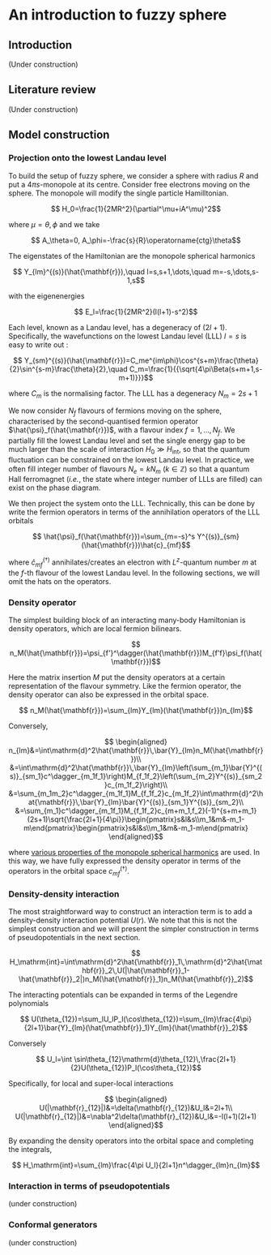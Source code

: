 # An introduction to fuzzy sphere

## Introduction

(Under construction)

## Literature review

(Under construction)

## Model construction 

### Projection onto the lowest Landau level

To build the setup of fuzzy sphere, we consider a sphere with radius $R$ and put a $4\pi s$-monopole at its centre. Consider free electrons moving on the sphere. The monopole will modify the single particle Hamilltonian. 

```math
    H_0=\frac{1}{2MR^2}(\partial^\mu+iA^\mu)^2
```

where $\mu=\theta,\phi$ and we take 

```math
    A_\theta=0, A_\phi=-\frac{s}{R}\operatorname{ctg}\theta
```

The eigenstates of the Hamiltonian are the monopole spherical harmonics

```math
    Y_{lm}^{(s)}(\hat{\mathbf{r}}),\quad l=s,s+1,\dots,\quad m=-s,\dots,s-1,s
```

with the eigenenergies 

```math
    E_l=\frac{1}{2MR^2}(l(l+1)-s^2)
```

Each level, known as a Landau level, has a degeneracy of $(2l+1)$. Specifically, the wavefunctions on the lowest Landau level (LLL) $l=s$ is easy to write out :

```math
    Y_{sm}^{(s)}(\hat{\mathbf{r}})=C_me^{im\phi}\cos^{s+m}\frac{\theta}{2}\sin^{s-m}\frac{\theta}{2},\quad C_m=\frac{1}{{\sqrt{4\pi\Beta(s+m+1,s-m+1)}}}
```

where $C_m$ is the normalising factor. The LLL has a degeneracy $N_m=2s+1$

We now consider $N_f$ flavours of fermions moving on the sphere, characterised by the second-quantised fermion operator $\hat{\psi}_f(\hat{\mathbf{r}})$, with a flavour index $f=1,\dots,N_f$. We partially fill the lowest Landau level and set the single energy gap to be much larger than the scale of interaction $H_0\gg H_\mathrm{int}$, so that the quantum fluctuation can be constrained on the lowest Landau level. In practice, we often fill integer number of flavours $N_e=kN_m$ ($k\in\mathbb{Z}$) so that a quantum Hall ferromagnet (_i.e._, the state where integer number of LLLs are filled) can exist on the phase diagram. 

We then project the system onto the LLL. Technically, this can be done by write the fermion operators in terms of the annihilation operators of the LLL orbitals
```math
    \hat{\psi}_f(\hat{\mathbf{r}})=\sum_{m=-s}^s Y^{(s)}_{sm}(\hat{\mathbf{r}})\hat{c}_{mf}
```
where $\hat{c}^{(\dagger)}_{mf}$ annihilates/creates an electron with $L^z$-quantum number $m$ at the $f$-th flavour of the lowest Landau level. In the following sections, we will omit the hats on the operators.

### Density operator

The simplest building block of an interacting many-body Hamiltonian is density operators, which are local fermion bilinears. 

```math
    n_M(\hat{\mathbf{r}})=\psi_{f'}^\dagger(\hat{\mathbf{r}})M_{f'f}\psi_f(\hat{\mathbf{r}})
```

Here the matrix insertion $M$ put the density operators at a certain representation of the flavour symmetry. Like the fermion operator, the density operator can also be expressed in the orbital space. 

```math
    n_M(\hat{\mathbf{r}})=\sum_{lm}Y_{lm}(\hat{\mathbf{r}})n_{lm}
```

Conversely,

```math
    \begin{aligned}
        n_{lm}&=\int\mathrm{d}^2\hat{\mathbf{r}}\,\bar{Y}_{lm}n_M(\hat{\mathbf{r}})\\
        &=\int\mathrm{d}^2\hat{\mathbf{r}}\,\bar{Y}_{lm}\left(\sum_{m_1}\bar{Y}^{(s)}_{sm_1}c^\dagger_{m_1f_1}\right)M_{f_1f_2}\left(\sum_{m_2}Y^{(s)}_{sm_2}c_{m_1f_2}\right)\\
        &=\sum_{m_1m_2}c^\dagger_{m_1f_1}M_{f_1f_2}c_{m_1f_2}\int\mathrm{d}^2\hat{\mathbf{r}}\,\bar{Y}_{lm}\bar{Y}^{(s)}_{sm_1}Y^{(s)}_{sm_2}\\
        &=\sum_{m_1}c^\dagger_{m_1f_1}M_{f_1f_2}c_{m+m_1,f_2}(-1)^{s+m+m_1}(2s+1)\sqrt{\frac{2l+1}{4\pi}}\begin{pmatrix}s&l&s\\m_1&m&-m_1-m\end{pmatrix}\begin{pmatrix}s&l&s\\m_1&m&-m_1-m\end{pmatrix}
    \end{aligned}
```

where [various properties of the monopole spherical harmonics](https://en.wikipedia.org/wiki/Spin-weighted_spherical_harmonics) are used. In this way, we have fully expressed the density operator in terms of the operators in the orbital space $c^{(\dagger)}_{mf}$. 

### Density-density interaction

The most straightforward way to construct an interaction term is to add a density-density interaction potential $U(r)$. We note that this is not the simplest construction and we will present the simpler construction in terms of pseudopotentials in the next section. 

```math
    H_\mathrm{int}=\int\mathrm{d}^2\hat{\mathbf{r}}_1\,\mathrm{d}^2\hat{\mathbf{r}}_2\,U(|\hat{\mathbf{r}}_1-\hat{\mathbf{r}}_2|)n_M(\hat{\mathbf{r}}_1)n_M(\hat{\mathbf{r}}_2)
```
The interacting potentials can be expanded in terms of the Legendre polynomials 
```math
    U(\theta_{12})=\sum_lU_lP_l(\cos\theta_{12})=\sum_{lm}\frac{4\pi}{2l+1}\bar{Y}_{lm}(\hat{\mathbf{r}}_1)Y_{lm}(\hat{\mathbf{r}}_2)
```
Conversely
```math
    U_l=\int \sin\theta_{12}\mathrm{d}\theta_{12}\,\frac{2l+1}{2}U(\theta_{12})P_l(\cos\theta_{12})
```
Specifically, for local and super-local interactions
```math
    \begin{aligned}
        U(|\mathbf{r}_{12}|)&=\delta(\mathbf{r}_{12})&U_l&=2l+1\\
        U(|\mathbf{r}_{12}|)&=\nabla^2\delta(\mathbf{r}_{12})&U_l&=-l(l+1)(2l+1)
    \end{aligned}
```
By expanding the density operators into the orbital space and completing the integrals,
```math
    H_\mathrm{int}=\sum_{lm}\frac{4\pi U_l}{2l+1}n^\dagger_{lm}n_{lm}
```

### Interaction in terms of pseudopotentials

(under construction)

### Conformal generators

(under construction)